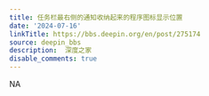 ```yaml
---
title: 任务栏最右侧的通知收纳起来的程序图标显示位置
date: '2024-07-16'
linkTitle: https://bbs.deepin.org/en/post/275174
source: deepin_bbs
description:  深度之家 
disable_comments: true
---
```

NA
